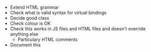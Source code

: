 * Extend HTML grammar
* Check what is valid syntax for virtual bindings
* Decide good class
* Check colour is OK
* Check this works in JS files and HTML files and doesn't override anything else
    * Particulary HTML comments
* Document this